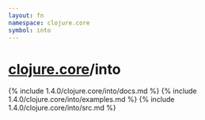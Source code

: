 ```yaml
---
layout: fn
namespace: clojure.core
symbol: into
---
```


# [clojure.core](../)/into

{% include 1.4.0/clojure.core/into/docs.md %}
{% include 1.4.0/clojure.core/into/examples.md %}
{% include 1.4.0/clojure.core/into/src.md %}


